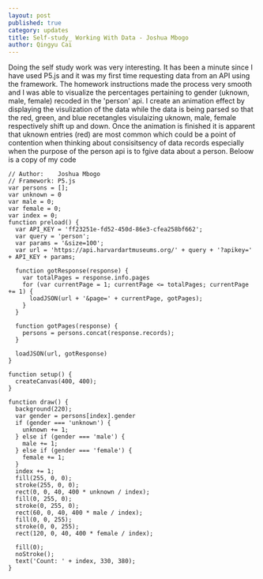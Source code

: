 ```yaml
---
layout: post
published: true
category: updates
title: Self-study_ Working With Data - Joshua Mbogo
author: Qingyu Cai
---
```

Doing the self study work was very interesting. It has been a minute since I have used P5.js and it was my first time requesting data from an API using the framework. The homework instructions made the process very smooth and I was able to visualize the percentages pertaining to gender (uknown, male, female) recoded in the 'person' api. I create an animation effect by displaying the visulization of the data while the data is being parsed so that the red, green, and blue recetangles visulaizing uknown, male, female respectively shift up and down. Once the animation is finished it is apparent that uknown entries (red) are most common which could be a point of contention when thinking about consisitsency of data records especially when the purpose of the person api is to fgive data about a person. Beloow is a copy of my code
```
// Author:    Joshua Mbogo
// Framework: P5.js
var persons = [];
var unknown = 0
var male = 0;
var female = 0;
var index = 0;
function preload() {
  var API_KEY = 'ff23251e-fd52-450d-86e3-cfea258bf662';
  var query = 'person';
  var params = '&size=100';
  var url = 'https://api.harvardartmuseums.org/' + query + '?apikey=' + API_KEY + params;
  
  function gotResponse(response) {
    var totalPages = response.info.pages
    for (var currentPage = 1; currentPage <= totalPages; currentPage += 1) {
      loadJSON(url + '&page=' + currentPage, gotPages);
    }
  }

  function gotPages(response) {
    persons = persons.concat(response.records);
  }
  
  loadJSON(url, gotResponse)
}

function setup() {
  createCanvas(400, 400);
}

function draw() {
  background(220);
  var gender = persons[index].gender
  if (gender === 'unknown') {
    unknown += 1;
  } else if (gender === 'male') {
    male += 1;
  } else if (gender === 'female') {
    female += 1;
  }
  index += 1;
  fill(255, 0, 0);
  stroke(255, 0, 0);
  rect(0, 0, 40, 400 * unknown / index);
  fill(0, 255, 0);
  stroke(0, 255, 0);
  rect(60, 0, 40, 400 * male / index);
  fill(0, 0, 255);
  stroke(0, 0, 255);
  rect(120, 0, 40, 400 * female / index);
  
  fill(0);
  noStroke();
  text('Count: ' + index, 330, 380);
}
```
